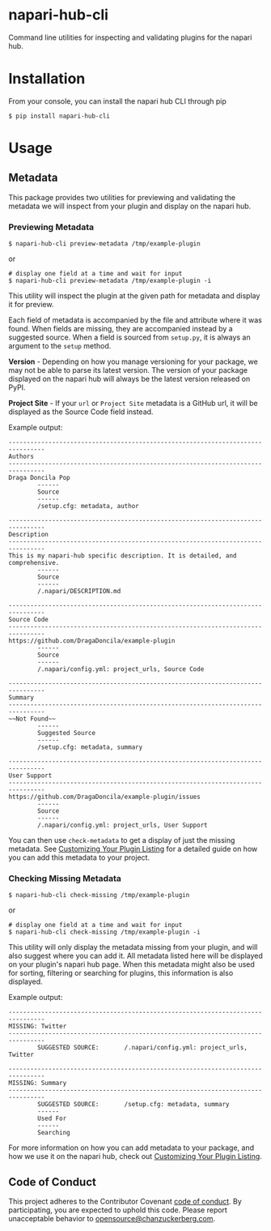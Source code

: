 # napari-hub-cli

Command line utilities for inspecting and validating plugins for the napari hub.

# Installation

From your console, you can install the napari hub CLI through pip

```
$ pip install napari-hub-cli
```

# Usage

## Metadata

This package provides two utilities for previewing and validating the metadata we 
will inspect from your plugin and display on the napari hub. 

### Previewing Metadata

```
$ napari-hub-cli preview-metadata /tmp/example-plugin
```

or

```
# display one field at a time and wait for input
$ napari-hub-cli preview-metadata /tmp/example-plugin -i
```

This utility will inspect the plugin at the given path for metadata and display it for preview.

Each field of metadata is accompanied by the file and attribute where it was found.
When fields are missing, they are accompanied instead by a suggested source.
When a field is sourced from `setup.py`, it is always an argument to the `setup` method.

**Version** - Depending on how you manage versioning for your package, we may not be able to
parse its latest version. The version of your package displayed on
the napari hub will always be the latest version released on PyPI.

**Project Site** - If your `url` or `Project Site` metadata is a GitHub url, 
it will be displayed as the Source Code field instead.

Example output:

```
--------------------------------------------------------------------------------
Authors
--------------------------------------------------------------------------------
Draga Doncila Pop
        ------
        Source
        ------
        /setup.cfg: metadata, author

--------------------------------------------------------------------------------
Description
--------------------------------------------------------------------------------
This is my napari-hub specific description. It is detailed, and comprehensive.
        ------
        Source
        ------
        /.napari/DESCRIPTION.md

--------------------------------------------------------------------------------
Source Code
--------------------------------------------------------------------------------
https://github.com/DragaDoncila/example-plugin
        ------
        Source
        ------
        /.napari/config.yml: project_urls, Source Code

--------------------------------------------------------------------------------
Summary
--------------------------------------------------------------------------------
~~Not Found~~
        ------
        Suggested Source
        ------
        /setup.cfg: metadata, summary

--------------------------------------------------------------------------------
User Support
--------------------------------------------------------------------------------
https://github.com/DragaDoncila/example-plugin/issues
        ------
        Source
        ------
        /.napari/config.yml: project_urls, User Support
```

You can then use `check-metadata` to get a display of just the missing metadata. 
See [Customizing Your Plugin Listing](https://github.com/chanzuckerberg/napari-hub/blob/main/docs/customizing-plugin-listing.md) for a detailed guide on how you can add this metadata
to your project.

### Checking Missing Metadata

```
$ napari-hub-cli check-missing /tmp/example-plugin
```
or
```
# display one field at a time and wait for input
$ napari-hub-cli check-missing /tmp/example-plugin -i
```

This utility will only display the metadata missing from your plugin, and will also suggest where you can add it.
All metadata listed here will be displayed on your plugin's napari hub page. When this metadata might also be used
for sorting, filtering or searching for plugins, this information is also displayed.

Example output:

```
--------------------------------------------------------------------------------
MISSING: Twitter
--------------------------------------------------------------------------------
        SUGGESTED SOURCE:       /.napari/config.yml: project_urls, Twitter

--------------------------------------------------------------------------------
MISSING: Summary
--------------------------------------------------------------------------------
        SUGGESTED SOURCE:       /setup.cfg: metadata, summary
        ------
        Used For
        ------
        Searching

```

For more information on how you can add metadata to your package, and how we use it on the napari hub, check out [Customizing Your Plugin Listing](https://github.com/chanzuckerberg/napari-hub/blob/main/docs/customizing-plugin-listing.md).

## Code of Conduct

This project adheres to the Contributor Covenant [code of conduct](https://github.com/chanzuckerberg/.github/blob/master/CODE_OF_CONDUCT.md). By participating, you are expected to uphold this code. Please report unacceptable behavior to [opensource@chanzuckerberg.com](mailto:opensource@chanzuckerberg.com).
